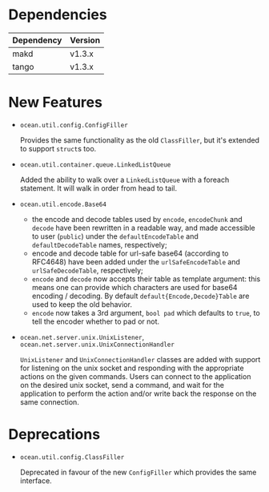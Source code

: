 Dependencies
============

Dependency | Version
-----------|---------
makd       | v1.3.x
tango      | v1.3.x

New Features
============

* `ocean.util.config.ConfigFiller`

  Provides the same functionality as the old `ClassFiller`, but it's
  extended to support `struct`s too.

* `ocean.util.container.queue.LinkedListQueue`

  Added the ability to walk over a `LinkedListQueue` with a foreach statement.
  It will walk in order from head to tail.

* `ocean.util.encode.Base64`

  - the encode and decode tables used by `encode`, `encodeChunk` and `decode` have been rewritten in a readable way,
    and made accessible to user (`public`) under the `defaultEncodeTable` and `defaultDecodeTable` names, respectively;
  - encode and decode table for url-safe base64 (according to RFC4648) have been added under the `urlSafeEncodeTable`
    and `urlSafeDecodeTable`, respectively;
  - `encode` and `decode` now accepts their table as template argument: this means one can provide which characters are
    used for base64 encoding / decoding. By default `default{Encode,Decode}Table` are used to keep the old behavior.
  - `encode` now takes a 3rd argument, `bool pad` which defaults to `true`, to tell the encoder whether to pad or not.

* `ocean.net.server.unix.UnixListener`, `ocean.net.server.unix.UnixConnectionHandler`

  `UnixListener` and `UnixConnectionHandler` classes are added with support for listening on the unix socket
   and responding with the appropriate actions on the given commands. Users can connect to the application on
   the desired unix socket, send a command, and wait for the application to perform the action and/or write
   back the response on the same connection.

Deprecations
============

* `ocean.util.config.ClassFiller`

  Deprecated in favour of the new `ConfigFiller` which provides the
  same interface.
